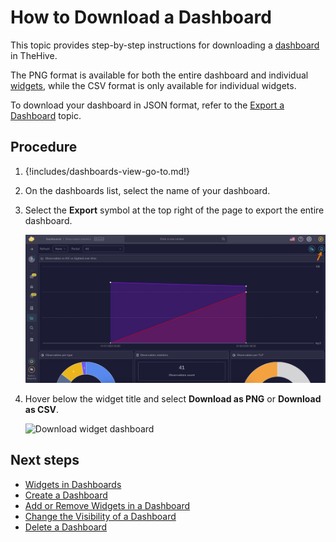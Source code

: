 # How to Download a Dashboard

This topic provides step-by-step instructions for downloading a [dashboard](about-dashboards.md) in TheHive.

The PNG format is available for both the entire dashboard and individual [widgets](widgets-dashboards.md), while the CSV format is only available for individual widgets.

To download your dashboard in JSON format, refer to the [Export a Dashboard](export-import-a-dashboard.md#export-a-dashboard) topic.

<h2>Procedure</h2>

1. {!includes/dashboards-view-go-to.md!}

2. On the dashboards list, select the name of your dashboard.

3. Select the **Export** symbol at the top right of the page to export the entire dashboard.

    ![Download a dashboard](../../../images/user-guides/analyst-corner/dashboard/download-a-dashboard.png)

4. Hover below the widget title and select **Download as PNG** or **Download as CSV**.

    ![Download widget dashboard](../../../images/user-guides/analyst-corner/dashboard/download-widget-dashboard.gif)

<h2>Next steps</h2>

* [Widgets in Dashboards](widgets-dashboards.md)
* [Create a Dashboard](create-a-dashboard.md)
* [Add or Remove Widgets in a Dashboard](add-remove-widgets-dashboard.md)
* [Change the Visibility of a Dashboard](change-visibility-of-a-dashboard.md)
* [Delete a Dashboard](delete-a-dashboard.md)